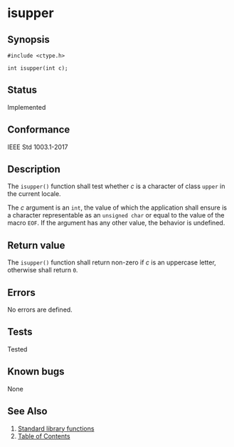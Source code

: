# isupper

## Synopsis

`#include <ctype.h>`

`int isupper(int c);`

## Status

Implemented

## Conformance

IEEE Std 1003.1-2017

## Description

The `isupper()` function shall test whether _c_ is a character of class `upper` in the current locale.

The _c_ argument is an `int`, the value of which the application shall ensure is a character representable as an
`unsigned char` or equal to the value of the macro `EOF`. If the argument has any other value, the behavior is
undefined.

## Return value

The `isupper()` function shall return non-zero if _c_ is an uppercase letter, otherwise shall return `0`.

## Errors

No errors are defined.

## Tests

Tested

## Known bugs

None

## See Also

1. [Standard library functions](../functions.md)
2. [Table of Contents](../../../README.md)
